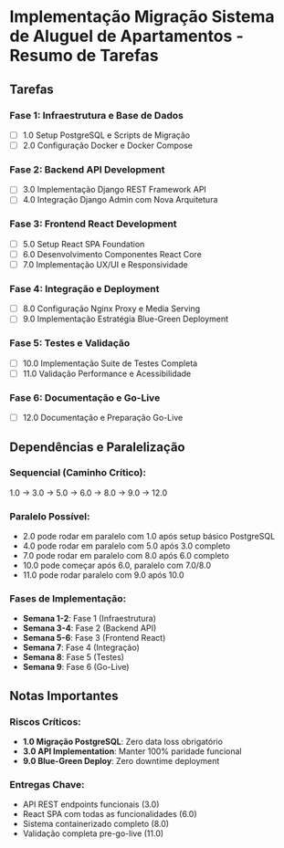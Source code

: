 # Implementação Migração Sistema de Aluguel de Apartamentos - Resumo de Tarefas

## Tarefas

### Fase 1: Infraestrutura e Base de Dados
- [ ] 1.0 Setup PostgreSQL e Scripts de Migração
- [ ] 2.0 Configuração Docker e Docker Compose

### Fase 2: Backend API Development  
- [ ] 3.0 Implementação Django REST Framework API
- [ ] 4.0 Integração Django Admin com Nova Arquitetura

### Fase 3: Frontend React Development
- [ ] 5.0 Setup React SPA Foundation
- [ ] 6.0 Desenvolvimento Componentes React Core
- [ ] 7.0 Implementação UX/UI e Responsividade

### Fase 4: Integração e Deployment
- [ ] 8.0 Configuração Nginx Proxy e Media Serving
- [ ] 9.0 Implementação Estratégia Blue-Green Deployment

### Fase 5: Testes e Validação
- [ ] 10.0 Implementação Suite de Testes Completa
- [ ] 11.0 Validação Performance e Acessibilidade

### Fase 6: Documentação e Go-Live
- [ ] 12.0 Documentação e Preparação Go-Live

## Dependências e Paralelização

### Sequencial (Caminho Crítico):
1.0 → 3.0 → 5.0 → 6.0 → 8.0 → 9.0 → 12.0

### Paralelo Possível:
- 2.0 pode rodar em paralelo com 1.0 após setup básico PostgreSQL
- 4.0 pode rodar em paralelo com 5.0 após 3.0 completo
- 7.0 pode rodar em paralelo com 8.0 após 6.0 completo  
- 10.0 pode começar após 6.0, paralelo com 7.0/8.0
- 11.0 pode rodar paralelo com 9.0 após 10.0

### Fases de Implementação:
- **Semana 1-2**: Fase 1 (Infraestrutura)
- **Semana 3-4**: Fase 2 (Backend API)  
- **Semana 5-6**: Fase 3 (Frontend React)
- **Semana 7**: Fase 4 (Integração)
- **Semana 8**: Fase 5 (Testes)
- **Semana 9**: Fase 6 (Go-Live)

## Notas Importantes

### Riscos Críticos:
- **1.0 Migração PostgreSQL**: Zero data loss obrigatório
- **3.0 API Implementation**: Manter 100% paridade funcional
- **9.0 Blue-Green Deploy**: Zero downtime deployment

### Entregas Chave:
- API REST endpoints funcionais (3.0)
- React SPA com todas as funcionalidades (6.0)
- Sistema containerizado completo (8.0)
- Validação completa pre-go-live (11.0)